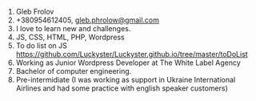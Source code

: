 1. Gleb Frolov
2. +380954612405, gleb.phrolow@gmail.com
3. I love to learn new and challenges.
4. JS, CSS, HTML, PHP, Wordpress
5. To do list on JS https://github.com/Luckyster/Luckyster.github.io/tree/master/toDoList
6. Working as Junior Wordpress Developer at The White Label Agency
7. Bachelor of computer engineering.
8. Pre-intermidiate (I was working as support in Ukraine International Airlines and had some practice with english speaker customers)
